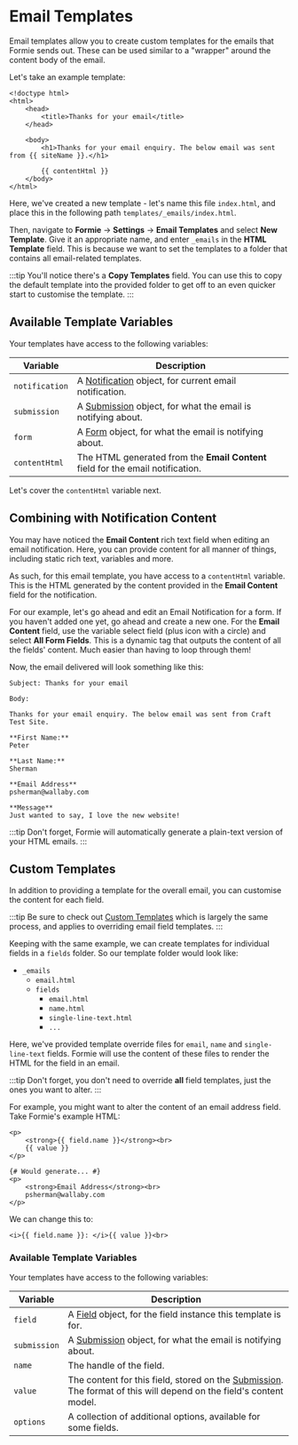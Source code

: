 # Email Templates
Email templates allow you to create custom templates for the emails that Formie sends out. These can be used similar to a "wrapper" around the content body of the email.

Let's take an example template:

```twig
<!doctype html>
<html>
    <head>
        <title>Thanks for your email</title>
    </head>

    <body>
        <h1>Thanks for your email enquiry. The below email was sent from {{ siteName }}.</h1>

        {{ contentHtml }}
    </body>
</html>
```

Here, we've created a new template - let's name this file `index.html`, and place this in the following path `templates/_emails/index.html`.

Then, navigate to **Formie** → **Settings** → **Email Templates** and select **New Template**. Give it an appropriate name, and enter `_emails` in the **HTML Template** field. This is because we want to set the templates to a folder that contains all email-related templates.

:::tip
You'll notice there's a **Copy Templates** field. You can use this to copy the default template into the provided folder to get off to an even quicker start to customise the template.
:::

## Available Template Variables
Your templates have access to the following variables:

Variable | Description
--- | ---
`notification` | A [ Notification](docs:developers/notification) object, for current email notification.
`submission` | A [Submission](docs:developers/submission) object, for what the email is notifying about.
`form` | A [Form](docs:developers/form) object, for what the email is notifying about.
`contentHtml` | The HTML generated from the **Email Content** field for the email notification.

Let's cover the `contentHtml` variable next.

## Combining with Notification Content
You may have noticed the **Email Content** rich text field when editing an email notification. Here, you can provide content for all manner of things, including static rich text, variables and more.

As such, for this email template, you have access to a `contentHtml` variable. This is the HTML generated by the content provided in the **Email Content** field for the notification.

For our example, let's go ahead and edit an Email Notification for a form. If you haven't added one yet, go ahead and create a new one. For the **Email Content** field, use the variable select field (plus icon with a circle) and select **All Form Fields**. This is a dynamic tag that outputs the content of all the fields' content. Much easier than having to loop through them!

Now, the email delivered will look something like this:

```
Subject: Thanks for your email

Body:

Thanks for your email enquiry. The below email was sent from Craft Test Site.

**First Name:**
Peter

**Last Name:**
Sherman

**Email Address**
psherman@wallaby.com

**Message**
Just wanted to say, I love the new website!
```

:::tip
Don't forget, Formie will automatically generate a plain-text version of your HTML emails.
:::

## Custom Templates
In addition to providing a template for the overall email, you can customise the content for each field.

:::tip
Be sure to check out [Custom Templates](docs:theming/template-overrides) which is largely the same process, and applies to overriding email field templates.
:::

Keeping with the same example, we can create templates for individual fields in a `fields` folder. So our template folder would look like:

- `_emails`
    - `email.html`
    - `fields`
        - `email.html`
        - `name.html`
        - `single-line-text.html`
        - `...`

Here, we've provided template override files for `email`, `name` and `single-line-text` fields. Formie will use the content of these files to render the HTML for the field in an email.

:::tip
Don't forget, you don't need to override **all** field templates, just the ones you want to alter.
:::

For example, you might want to alter the content of an email address field. Take Formie's example HTML:

```twig
<p>
    <strong>{{ field.name }}</strong><br>
    {{ value }}
</p>

{# Would generate... #}
<p>
    <strong>Email Address</strong><br>
    psherman@wallaby.com
</p>
```

We can change this to:

```twig
<i>{{ field.name }}: </i>{{ value }}<br>
```

### Available Template Variables
Your templates have access to the following variables:

Variable | Description
--- | ---
`field` | A [Field](docs:developers/field) object, for the field instance this template is for.
`submission` | A [Submission](docs:developers/submission) object, for what the email is notifying about.
`name` | The handle of the field.
`value` | The content for this field, stored on the [Submission](docs:developers/submission). The format of this will depend on the field's content model.
`options` | A collection of additional options, available for some fields.
